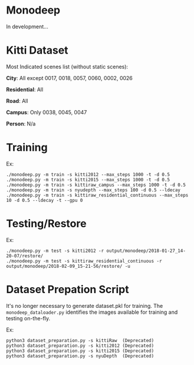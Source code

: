 # Monodeep
In development...

# Kitti Dataset
Most Indicated scenes list (without static scenes):

**City**: All except 0017, 0018, 0057, 0060, 0002, 0026

**Residential**: All

**Road**: All

**Campus**: Only 0038, 0045, 0047

**Person**: N/a

# Training
Ex: 
    
    ./monodeep.py -m train -s kitti2012 --max_steps 1000 -t -d 0.5
    ./monodeep.py -m train -s kitti2015 --max_steps 1000 -t -d 0.5
    ./monodeep.py -m train -s kittiraw_campus --max_steps 1000 -t -d 0.5
    ./monodeep.py -m train -s nyudepth --max_steps 100 -d 0.5 --ldecay
    ./monodeep.py -m train -s kittiraw_residential_continuous --max_steps 10 -d 0.5 --ldecay -t --gpu 0

# Testing/Restore
Ex: 

    ./monodeep.py -m test -s kitti2012 -r output/monodeep/2018-01-27_14-20-07/restore/
    ./monodeep.py -m test -s kittiraw_residential_continuous -r output/monodeep/2018-02-09_15-21-56/restore/ -u 
    
# Dataset Prepation Script

It's no longer necessary to generate dataset.pkl for training. The `monodeep_dataloader.py` identifies the images available for training and testing on-the-fly.

Ex: 

    python3 dataset_preparation.py -s kittiRaw  (Deprecated)
    python3 dataset_preparation.py -s kitti2012 (Deprecated)
    python3 dataset_preparation.py -s kitti2015 (Deprecated)
    python3 dataset_preparation.py -s nyuDepth  (Deprecated)
